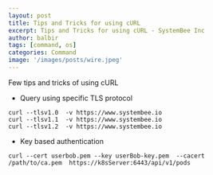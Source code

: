 ```yaml
---
layout: post
title: Tips and Tricks for using cURL
excerpt: Tips and Tricks for using cURL - SystemBee Inc
author: balbir
tags: [command, os]
categories: Command
image: '/images/posts/wire.jpeg'
---
```


Few tips and tricks of using cURL

- Query using specific TLS protocol
```
curl --tlsv1.0  -v https://www.systembee.io
curl --tlsv1.1  -v https://www.systembee.io
curl --tlsv1.2  -v https://www.systembee.io
```

- Key based authentication
```
curl --cert userbob.pem --key userBob-key.pem  --cacert /path/to/ca.pem  https://k8sServer:6443/api/v1/pods
```